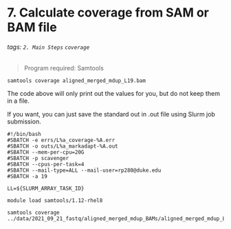 # 7. Calculate coverage from SAM or BAM file

###### tags: `2. Main Steps` `coverage`

> Program required: Samtools

```
samtools coverage aligned_merged_mdup_L19.bam
```
The code above will only print out the values for you, but do not keep them in a file.

If you want, you can just save the standard out in .out file using Slurm job submission. 


```
#!/bin/bash
#SBATCH -e errs/L%a_coverage-%A.err 
#SBATCH -o outs/L%a_markadapt-%A.out 
#SBATCH --mem-per-cpu=20G 
#SBATCH -p scavenger
#SBATCH --cpus-per-task=4 
#SBATCH --mail-type=ALL --mail-user=rp280@duke.edu
#SBATCH -a 19

LL=${SLURM_ARRAY_TASK_ID}

module load samtools/1.12-rhel8

samtools coverage ../data/2021_09_21_fastq/aligned_merged_mdup_BAMs/aligned_merged_mdup_L${LL}.bam 
```